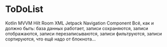 # ToDoList
Kotlin
MVVM
Hilt
Room
XML
Jetpack Navigation Component
Всё, как и должно быть: база данных работает, записи сохраняются, записи отображаются, записи перезаписываются, записи фильтруются, записи сортируются, что ещё надо от блокнота...

